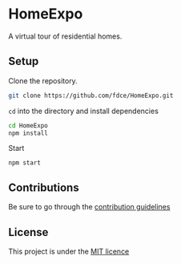 
# HomeExpo
A virtual tour of residential homes.

## Setup
Clone the repository.

```bash
git clone https://github.com/fdce/HomeExpo.git

```
`cd` into the directory and install dependencies

```bash
cd HomeExpo
npm install
```
Start
```
npm start
```

## Contributions
Be sure to go through the [contribution guidelines](CONTRIBUTIONS.md)

## License
This project is under the [MIT licence](LICENCE)
